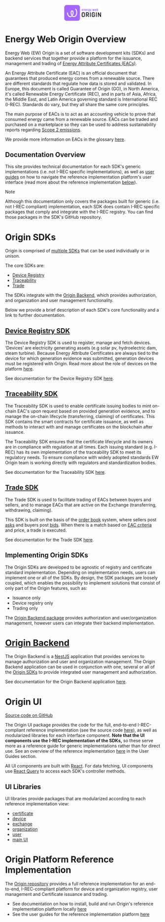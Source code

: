 <p align="center">
  <a href="https://www.energyweb.org" target="blank"><img src="./images/ew_origin.png" width="120" alt="Energy Web Foundation Logo" /></a>
</p>

# Energy Web Origin Overview 
Energy Web (EW) Origin is a set of software development kits (SDKs) and backend services that together provide a platform for the issuance, management and trading of [Energy Attribute Certificates (EACs)](./user-guide-glossary.md#energy-attribute-certificate). 

An Energy Attribute Certificate (EAC) is an official document that guarantees that produced energy comes from a renewable source. There are different standards that regulate how data is stored and validated. In Europe, this document is called Guarantee of Origin (GO), in North America, it's called Renewable Energy Certificate (REC), and in parts of Asia, Africa, the Middle East, and Latin America governing standard is International REC (I-REC). Standards do vary, but they all share the same core principles.

The main purpose of EACs is to act as an accounting vehicle to prove that consumed energy came from a renewable source. EACs can be traded and purchased on a marketplace so they can be used to address sustainability reports regarding [Scope 2 emissions](https://ghgprotocol.org/scope_2_guidance).

We provide more information on EACs in the glossary [here](./user-guide-glossary.md#energy-attribute-certificate).  

## Documentation Overview
This site provides technical documentation for each SDK's generic implementations (i.e. not I-REC specific implementations), as well as [user guides](./user-guides.md) on how to navigate the reference implementation platform's user interface (read more about the reference implementation [below](#origin-platform-reference-implementation)).  

<div class="admonition note">
  <p class="first admonition-title">Note</p>
  <p class="last">
   Although this documentation only covers the packages built for generic (i.e. not I-REC compliant) implementation, each SDK does contain I-REC specific packages that comply and integrate with the I-REC registry. You can find those packages in the SDK's GitHub repository. 
  </p>
</div>

# Origin SDKs
Origin is comprised of [multiple SDKs](./packages.md) that can be used individually or in unison.

The core SDKs are: 

+ [Device Registry](./device-registry.md)
+ [Traceability](./traceability.md) 
+ [Trade](./trade.md)  

The SDKs integrate with the [Origin Backend](#origin-backend), which provides authorization, and organization and user management functionality. 

Below we provide a brief description of each SDK's core functionality and a link to further documentation.

## [**Device Registry SDK**](./device-registry.md)
The Device Registry SDK is used to register, manage and fetch devices. ‘Devices’ are electricity generating assets (e.g solar pv, hydroelectric dam, steam turbine). Because Energy Attribute Certificates are always tied to the device for which generation evidence was submitted, generation devices must be registered with Origin. Read more about the role of devices on the platform [here](./user-guide-reg-onboarding.md#devices).

See documentation for the Device Registry SDK [here](./device-registry.md). 

## [**Traceability SDK**](./traceability.md)
The Traceability SDK is used to enable certificate issuing bodies to mint on-chain EAC's upon request based on provided generation evidence, and to manage the on-chain lifecycle (transferring, claiming) of certificates. This SDK contains the smart contracts for certificate issuance, as well as methods to interact with and manage certificates on the blockchain after issuance.  

The Traceability SDK ensures that the certificate lifecycle and its owners are in compliance with regulation at all times. Each issuing standard (e.g. I-REC) has its own implementation of the traceability SDK to meet its regulatory needs. To ensure compliance with widely adopted standards EW Origin team is working directly with regulators and standardization bodies.  

See documentation for the Traceability SDK [here](./traceability.md). 

## [**Trade SDK**](./trade.md)
The Trade SDK is used to facilitate trading of EACs between buyers and sellers, and to manage EACs that are active on the Exchange (transferring, withdrawing, claiming).    

This SDK is built on the basis of the [order book](./user-guide-glossary.md#order-book) system, where sellers post [asks](./user-guide-glossary.md#ask) and buyers post [bids](./user-guide-glossary.md#bid). When there is a match based on [EAC criteria](./trade/matching-criteria.md) and price, a trade is executed. 

See documentation for the Trade SDK [here](./trade.md). 

## Implementing Origin SDKs
The Origin SDKs are developed to be agnostic of registry and certificate standard implementation. Depending on implementation needs, users can implement one or all of the SDKs. By design, the SDK packages are loosely coupled, which enables the possibility to implement solutions that consist of only part of the Origin features, such as:

-   Issuance only
-   Device registry only
-   Trading only  

 The [Origin Backend package](#origin-backend) provides authorization and user/organization management, however users can integrate their backend implementation. 

# [**Origin Backend**](./backend.md)
The Origin Backend is a [NestJS](https://docs.nestjs.com/) application that provides services to manage authorization and user and organization management. The Origin Backend application can be used in conjunction with one, several or all of the [Origin SDKs](#origin-sdks) to provide integrated user management and authorization. 

See documentation for the Origin Backend application [here](./backend.md). 

# **Origin UI**
[Source code on GitHub](https://github.com/energywebfoundation/origin/tree/master/packages/ui/apps/origin-ui)

The Origin UI package provides the code for the full, end-to-end I-REC-compliant reference implementation (see the source code [here](https://github.com/energywebfoundation/origin/tree/master/packages/ui/apps/origin-ui)), as well as modularized libraries for each interface component. **Note that the UI components use the I-REC implementation of the SDKs,** so these serve more as a reference guide for generic implementations rather than for direct use. See an overview of the reference implementation [here](./user-guides.md) in the User Guides section. 

All UI components are built with [React](https://reactjs.org/). For data fetching, UI components use [React Query](https://react-query.tanstack.com/overview) to access each SDK's controller methods. 

## UI Libraries
UI libraries provide packages that are modularized according to each reference implementation view:  

+ [certificate](https://github.com/energywebfoundation/origin/tree/master/packages/ui/libs/certificate)
+ [device](https://github.com/energywebfoundation/origin/tree/master/packages/ui/libs/device)
+ [exchange](https://github.com/energywebfoundation/origin/tree/master/packages/ui/libs/exchange)
+ [organization](https://github.com/energywebfoundation/origin/tree/master/packages/ui/libs/organization)
+ [user](https://github.com/energywebfoundation/origin/tree/master/packages/ui/libs/user)
+ [main UI](https://github.com/energywebfoundation/origin/tree/master/packages/ui/libs/ui)  

# Origin Platform Reference Implementation
The [Origin repository](https://github.com/energywebfoundation/origin) provides a full reference implementation for an end-to-end, I-REC-compliant platform for device and organization registry, user management and Certificate issuance and trading.  

+ See documentation on how to install, build and run Origin's reference implementation platform locally [here](getting-started.md)
+ See the user guides for the reference implementation platform [here](./user-guides.md) 



